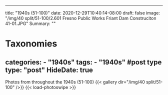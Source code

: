 
---
title: "1940s (51-100)"
date: 2020-12-29T10:40:14-08:00
draft: false
image: "/img/40 split/51-100/2.601 Fresno Public Works Friant Dam Construciton 41-01.JPG"
Summary: ""
#   Taxonomies
categories:
    - "1940s"
tags:
    - "1940s"
#post type
type: "post"
HideDate: true
---

Photos from throughout the 1940s (51-100)
{{< gallery dir="/img/40 split/51-100" />}} {{< load-photoswipe >}}
